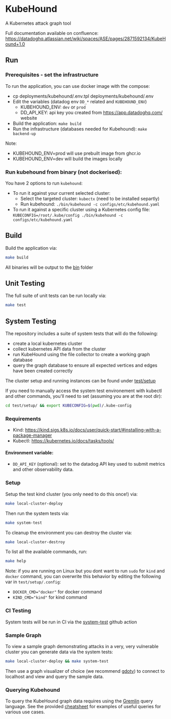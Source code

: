 # KubeHound

A Kubernetes attack graph tool

Full documentation available on confluence: https://datadoghq.atlassian.net/wiki/spaces/ASE/pages/2871592134/KubeHound+1.0

## Run

### Prerequisites - set the infrastructure
To run the application, you can use docker image with the compose:
* cp deployments/kubehound/.env.tpl deployments/kubehound/.env
* Edit the variables (datadog env `DD_*` related and `KUBEHOUND_ENV`)
    * KUBEHOUND_ENV: `dev` or `prod`
    * DD_API_KEY: api key you created from https://app.datadoghq.com/ website
* Build the application: `make build`
* Run the infrastructure (databases needed for Kubehound): `make backend-up`

Note:
* KUBEHOUND_ENV=prod will use prebuilt image from ghcr.io
* KUBEHOUND_ENV=dev will build the images locally

### Run kubehound from binary (not dockerised):

You have 2 options to run `kubehound`:
* To run it against your current selected cluster: 
    * Select the targeted cluster: `kubectx` (need to be installed separtly)     
    * Run kubehound: `./bin/kubehound -c configs/etc/kubehound.yaml`
* To run it against a specific cluster using a Kubernetes config file: `KUBECONFIG=/root/.kube/config ./bin/kubehound -c configs/etc/kubehound.yaml`

## Build

Build the application via:

```bash
make build
```

All binaries will be output to the [bin](./bin/) folder

## Unit Testing

The full suite of unit tests can be run locally via:

```bash
make test
```

## System Testing

The repository includes a suite of system tests that will do the following:
+ create a local kubernetes cluster
+ collect kubernetes API data from the cluster
+ run KubeHound using the file collector to create a working graph database
+ query the graph database to ensure all expected vertices and edges have been created correctly

The cluster setup and running instances can be found under [test/setup](./test/setup/)

If you need to manually access the system test environement with kubectl and other commands, you'll need to set (assuming you are at the root dir):
```bash
cd test/setup/ && export KUBECONFIG=$(pwd)/.kube-config
```

### Requirements

+ Kind: https://kind.sigs.k8s.io/docs/user/quick-start/#installing-with-a-package-manager
+ Kubectl: https://kubernetes.io/docs/tasks/tools/

#### Environment variable:
- `DD_API_KEY` (optional): set to the datadog API key used to submit metrics and other observability data.

### Setup

Setup the test kind cluster (you only need to do this once!) via:

```bash
make local-cluster-deploy
```

Then run the system tests via:

```bash
make system-test
```

To cleanup the environment you can destroy the cluster via:

```bash
make local-cluster-destroy
```

To list all the available commands, run:

```bash
make help
```

Note: if you are running on Linux but you dont want to run `sudo` for `kind` and `docker` command, you can overwrite this behavior by editing the following var in `test/setup/.config`:
* `DOCKER_CMD="docker"` for docker command
* `KIND_CMD="kind"` for kind command 

### CI Testing

System tests will be run in CI via the [system-test](./.github/workflows/system-test.yml) github action 

### Sample Graph

To view a sample graph demonstrating attacks in a very, very vulnerable cluster you can generate data via the system tests:

```bash
make local-cluster-deploy && make system-test
```

Then use a graph visualizer of choice (we recommend [gdotv](https://gdotv.com/)) to connect to localhost and view and query the sample data.

### Querying Kubehound

To query the KubeHound graph data requires using the [Gremlin](https://tinkerpop.apache.org/gremlin.html) query language. See the provided [cheatsheet](./pkg/kubehound/graph/CHEATSHEET.md) for examples of useful queries for various use cases.